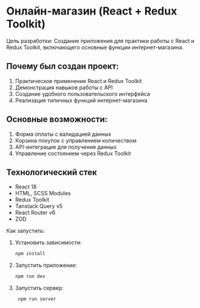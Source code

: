 # Онлайн-магазин (React + Redux Toolkit)

Цель разработки: Создание приложения для практики работы с React и Redux Toolkit, включающего основные функции интернет-магазина.

## Почему был создан проект: 
  1. Практическое применение React и Redux Toolkit
  2. Демонстрация навыков работы с API
  3. Создание удобного пользовательского интерфейса
  4. Реализация типичных функций интернет-магазина

## Основные возможности:
  1. Форма оплаты с валидацией данных
  2. Корзина покупок с управлением количеством
  3. API-интеграция для получения данных
  4. Управление состоянием через Redux Toolkit

## Технологический стек

- React 18
- HTML, SCSS Modules
- Redux Toolkit
- Tanstack Query v5
- React Router v6
- ZOD

Как запустить:

1. Установить зависимости:

    ```bash
    npm install
    ```

2. Запустить приложение:

    ```bash
    npm run dev
    ```

2. Запустить сервер:

   ```bash
    npm run server
    ```
